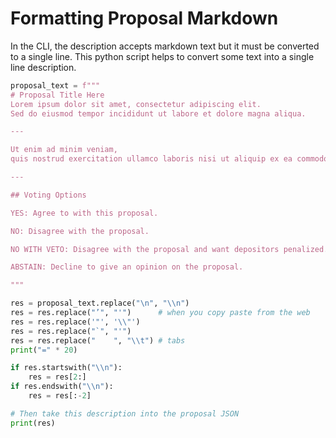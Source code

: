 # Formatting Proposal Markdown

In the CLI, the description accepts markdown text but it must be converted to a single line. This python script helps to convert some text into a single line description.

```python
proposal_text = f"""
# Proposal Title Here
Lorem ipsum dolor sit amet, consectetur adipiscing elit. 
Sed do eiusmod tempor incididunt ut labore et dolore magna aliqua.

---

Ut enim ad minim veniam, 
quis nostrud exercitation ullamco laboris nisi ut aliquip ex ea commodo consequat.

---

## Voting Options

YES: Agree to with this proposal.

NO: Disagree with the proposal.

NO WITH VETO: Disagree with the proposal and want depositors penalized.

ABSTAIN: Decline to give an opinion on the proposal.

"""

res = proposal_text.replace("\n", "\\n")
res = res.replace("’", "'")      # when you copy paste from the web
res = res.replace('"', '\\"')
res = res.replace("`", "'") 
res = res.replace("    ", "\\t") # tabs
print("=" * 20)

if res.startswith("\\n"):
    res = res[2:]
if res.endswith("\\n"):
    res = res[:-2]

# Then take this description into the proposal JSON
print(res)
```
